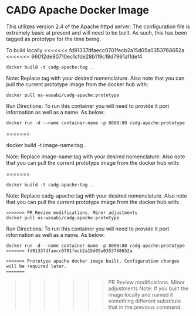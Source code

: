 # CADG Apache Docker Image

This utilizes version 2.4 of the Apache httpd server. The configuration file is extremely basic at present and will need to be built. As such, this has been tagged as prototype for the time being.

To build locally
<<<<<<< fd91337dfaecc0701fecb2a15d05a0353768652a
<<<<<<< 66012de80710ec1cfde28b119c18d7961a1fdef4
```
docker build -t cadg-apache:tag .
```
Note: Replace tag with your desired nomenclature. Also note that you can pull the current prototype image from the docker hub with:
```
docker pull os-wasabi/cadg-apache:prototype
```

Run Directions:
To run this container you will need to provide it port information as well as a name. As below:
```
docker run -d --name container-name -p 8080:80 cadg-apache:prototype
```
=======

docker build -t image-name:tag .

Note: Replace image-name:tag with your desired nomenclature. Also note that you can pull the current prototype image from the docker hub with:

=======
```
docker build -t cadg-apache:tag .
```
Note: Replace cadg-apache:tag with your desired nomenclature. Also note that you can pull the current prototype image from the docker hub with:
```
>>>>>>> PR Review modifications. Minor adjustments
docker pull os-wasabi/cadg-apache:prototype
```

Run Directions:
To run this container you will need to provide it port information as well as a name. As below:
```
docker run -d --name container-name -p 8080:80 cadg-apache:prototype
<<<<<<< fd91337dfaecc0701fecb2a15d05a0353768652a

>>>>>>> Prototype apache docker image built. Configuration changes will be required later.
=======
```
>>>>>>> PR Review modifications. Minor adjustments
Note: If you built the image locally and named it something different substitute that in the previous command.
